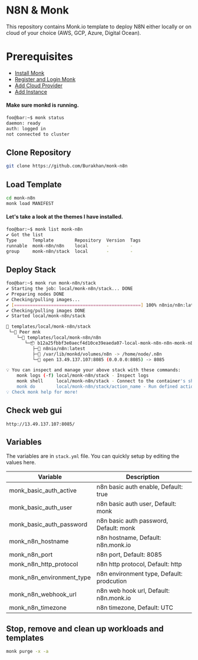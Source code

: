 # N8N & Monk
This repository contains Monk.io template to deploy N8N either locally or on cloud of your choice (AWS, GCP, Azure, Digital Ocean).

# Prerequisites
- [Install Monk](https://docs.monk.io/docs/get-monk)
- [Register and Login Monk](https://docs.monk.io/docs/acc-and-auth)
- [Add Cloud Provider](https://docs.monk.io/docs/cloud-provider)
- [Add Instance](https://docs.monk.io/docs/multi-cloud)

#### Make sure monkd is running.
```bash
foo@bar:~$ monk status
daemon: ready
auth: logged in
not connected to cluster
```

## Clone Repository
```bash
git clone https://github.com/Burakhan/monk-n8n
```

## Load Template
```bash
cd monk-n8n
monk load MANIFEST
```


#### Let's take a look at the themes I have installed.
```bash
foo@bar:~$ monk list monk-n8n
✔ Got the list
Type      Template        Repository  Version  Tags
runnable  monk-n8n/n8n    local       -        -
group     monk-n8n/stack  local       -        -
```

## Deploy Stack
```bash
foo@bar:~$ monk run monk-n8n/stack
✔ Starting the job: local/monk-n8n/stack... DONE
✔ Preparing nodes DONE
✔ Checking/pulling images...
✔ [================================================] 100% n8nio/n8n:latest mnk
✔ Checking/pulling images DONE
✔ Started local/monk-n8n/stack

🔩 templates/local/monk-n8n/stack
 └─🧊 Peer mnk
    └─🔩 templates/local/monk-n8n/n8n
       └─📦 b12a25fbbf3e0aecf4d10ce39eaeda07-local-monk-n8n-n8n-monk-n8n
          ├─🧩 n8nio/n8n:latest
          ├─💾 /var/lib/monkd/volumes/n8n -> /home/node/.n8n
          └─🔌 open 13.49.137.107:8085 (0.0.0.0:8085) -> 8085

💡 You can inspect and manage your above stack with these commands:
	monk logs (-f) local/monk-n8n/stack - Inspect logs
	monk shell     local/monk-n8n/stack - Connect to the container's shell
	monk do        local/monk-n8n/stack/action_name - Run defined action (if exists)
💡 Check monk help for more!
```
## Check web gui

`http://13.49.137.107:8085/`



## Variables
The variables are in `stack.yml` file. You can quickly setup by editing the values here.

| Variable                     	| Description                               	|
|------------------------------	|-------------------------------------------	|
| monk_basic_auth_active                    | n8n basic auth enable, Default: true 	               |
| monk_basic_auth_user                    | n8n basic auth user, Default: monk 	               |
| monk_basic_auth_password                    | n8n basic auth password, Default: monk 	               |
| monk_n8n_hostname                    | n8n hostname, Default: n8n.monk.io 	               |
| monk_n8n_port                    | n8n port, Default: 8085 	               |
| monk_n8n_http_protocol                    | n8n http protocol, Default: http 	               |
| monk_n8n_environment_type                    | n8n environment type, Default: prodcution 	               |
| monk_n8n_webhook_url                    | n8n web hook url, Default: n8n.monk.io 	               |
| monk_n8n_timezone                    | n8n timezone, Default: UTC 	               |



## Stop, remove and clean up workloads and templates

```bash
monk purge -x -a
```

